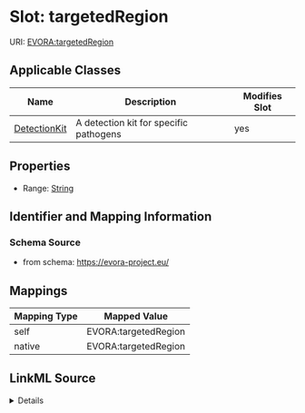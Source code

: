 

# Slot: targetedRegion



URI: [EVORA:targetedRegion](https://evora-project.eu/targetedRegion)



<!-- no inheritance hierarchy -->





## Applicable Classes

| Name | Description | Modifies Slot |
| --- | --- | --- |
| [DetectionKit](DetectionKit.md) | A detection kit for specific pathogens |  yes  |







## Properties

* Range: [String](String.md)





## Identifier and Mapping Information







### Schema Source


* from schema: https://evora-project.eu/




## Mappings

| Mapping Type | Mapped Value |
| ---  | ---  |
| self | EVORA:targetedRegion |
| native | EVORA:targetedRegion |




## LinkML Source

<details>
```yaml
name: targetedRegion
from_schema: https://evora-project.eu/
rank: 1000
alias: targetedRegion
domain_of:
- Detection Kit
range: string

```
</details>